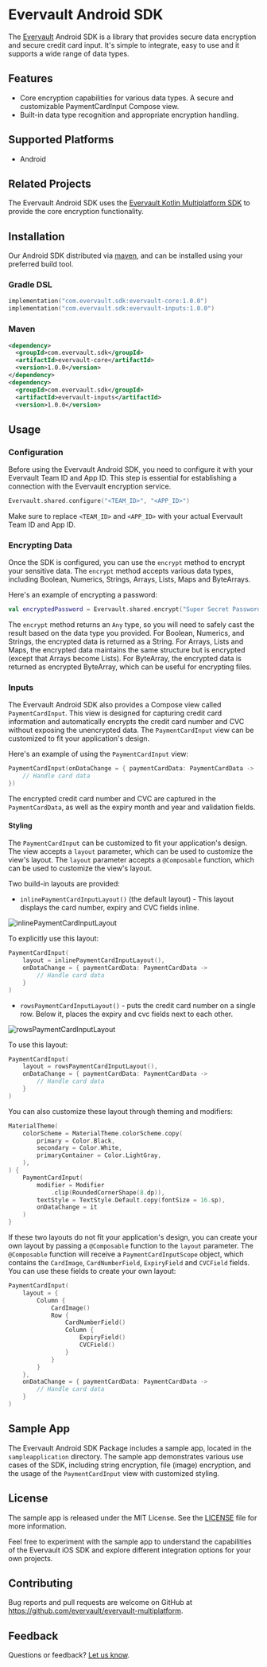 # Evervault Android SDK

The [Evervault](https://evervault.com/) Android SDK is a library that provides secure data encryption and secure credit card input. It's simple to integrate, easy to use and it supports a wide range of data types.

## Features
- Core encryption capabilities for various data types.
A secure and customizable PaymentCardInput Compose view.
- Built-in data type recognition and appropriate encryption handling.

## Supported Platforms
- Android

## Related Projects

The Evervault Android SDK uses the [Evervault Kotlin Multiplatform SDK](https://github.com/evervault/evervault-multiplatform) to provide the core encryption functionality. 

## Installation

Our Android SDK distributed via [maven](https://search.maven.org/artifact/com.evervault.sdk/lib), and can be installed using your preferred build tool.

### Gradle DSL

```kotlin
implementation("com.evervault.sdk:evervault-core:1.0.0")
implementation("com.evervault.sdk:evervault-inputs:1.0.0")
```

### Maven

```xml
<dependency>
  <groupId>com.evervault.sdk</groupId>
  <artifactId>evervault-core</artifactId>
  <version>1.0.0</version>
</dependency>
<dependency>
  <groupId>com.evervault.sdk</groupId>
  <artifactId>evervault-inputs</artifactId>
  <version>1.0.0</version>
```

## Usage

### Configuration

Before using the Evervault Android SDK, you need to configure it with your Evervault Team ID and App ID. This step is essential for establishing a connection with the Evervault encryption service.

```kotlin
Evervault.shared.configure("<TEAM_ID>", "<APP_ID>")
```

Make sure to replace `<TEAM_ID>` and `<APP_ID>` with your actual Evervault Team ID and App ID.

### Encrypting Data

Once the SDK is configured, you can use the `encrypt` method to encrypt your sensitive data. The `encrypt` method accepts various data types, including Boolean, Numerics, Strings, Arrays, Lists, Maps and ByteArrays.

Here's an example of encrypting a password:

```kotlin
val encryptedPassword = Evervault.shared.encrypt("Super Secret Password")
```

The `encrypt` method returns an `Any` type, so you will need to safely cast the result based on the data type you provided. For Boolean, Numerics, and Strings, the encrypted data is returned as a String. For Arrays, Lists and Maps, the encrypted data maintains the same structure but is encrypted (except that Arrays become Lists). For ByteArray, the encrypted data is returned as encrypted ByteArray, which can be useful for encrypting files.

### Inputs

The Evervault Android SDK also provides a Compose view called `PaymentCardInput`. This view is designed for capturing credit card information and automatically encrypts the credit card number and CVC without exposing the unencrypted data. The `PaymentCardInput` view can be customized to fit your application's design.

Here's an example of using the `PaymentCardInput` view:

```kotlin
PaymentCardInput(onDataChange = { paymentCardData: PaymentCardData ->
    // Handle card data
})
```

The encrypted credit card number and CVC are captured in the `PaymentCardData`, as well as the expiry month and year and validation fields.

#### Styling

The `PaymentCardInput` can be customized to fit your application's design. The view accepts a `layout` parameter, which can be used to customize the view's layout. The `layout` parameter accepts a `@Composable` function, which can be used to customize the view's layout. 

Two build-in layouts are provided:

- `inlinePaymentCardInputLayout()` (the default layout) - This layout displays the card number, expiry and CVC fields inline.

<img src="https://github.com/evervault/evervault-android/blob//inline.png?raw=true" alt="inlinePaymentCardInputLayout" align="center"/>

To explicitly use this layout:

```kotlin
PaymentCardInput(
    layout = inlinePaymentCardInputLayout(),
    onDataChange = { paymentCardData: PaymentCardData ->
        // Handle card data
    }
)
```

- `rowsPaymentCardInputLayout()` - puts the credit card number on a single row. Below it, places the expiry and cvc fields next to each other.

<img src="https://github.com/evervault/evervault-android/blob//rows.png?raw=true" alt="rowsPaymentCardInputLayout" align="center"/>

To use this layout:
    
```kotlin
PaymentCardInput(
    layout = rowsPaymentCardInputLayout(),
    onDataChange = { paymentCardData: PaymentCardData ->
        // Handle card data
    }
)
```

You can also customize these layout through theming and modifiers:

```kotlin
MaterialTheme(
    colorScheme = MaterialTheme.colorScheme.copy(
        primary = Color.Black,
        secondary = Color.White,
        primaryContainer = Color.LightGray,
    ),
) {
    PaymentCardInput(
        modifier = Modifier
            .clip(RoundedCornerShape(8.dp)),
        textStyle = TextStyle.Default.copy(fontSize = 16.sp),
        onDataChange = it
    )
}
```

If these two layouts do not fit your application's design, you can create your own layout by passing a `@Composable` function to the `layout` parameter. The `@Composable` function will receive a `PaymentCardInputScope` object, which contains the `CardImage`, `CardNumberField`, `ExpiryField` and `CVCField` fields. You can use these fields to create your own layout:

```kotlin
PaymentCardInput(
    layout = {
        Column {
            CardImage()
            Row {
                CardNumberField()
                Column {
                    ExpiryField()
                    CVCField()
                }
            }
        }
    },
    onDataChange = { paymentCardData: PaymentCardData ->
        // Handle card data
    }
)
```

## Sample App

The Evervault Android SDK Package includes a sample app, located in the `sampleapplication` directory. The sample app demonstrates various use cases of the SDK, including string encryption, file (image) encryption, and the usage of the `PaymentCardInput` view with customized styling.

## License

The sample app is released under the MIT License. See the [LICENSE](https://github.com/evervault/evervault-multiplatform/blob/main/LICENSE) file for more information.

Feel free to experiment with the sample app to understand the capabilities of the Evervault iOS SDK and explore different integration options for your own projects.

## Contributing

Bug reports and pull requests are welcome on GitHub at https://github.com/evervault/evervault-multiplatform.

## Feedback

Questions or feedback? [Let us know](mailto:support@evervault.com).
